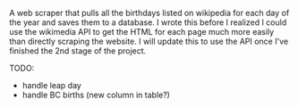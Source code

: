 A web scraper that pulls all the birthdays listed on wikipedia for each day of the year and saves them to a database. I wrote this before I realized I could use the wikimedia API to get the HTML for each page much more easily than directly scraping the website. I will update this to use the API once I've finished the 2nd stage of the project.

TODO:

- handle leap day
- handle BC births (new column in table?)
